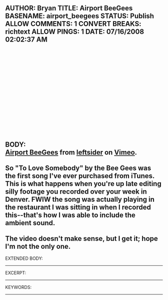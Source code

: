 AUTHOR: Bryan
TITLE: Airport BeeGees
BASENAME: airport_beegees
STATUS: Publish
ALLOW COMMENTS: 1
CONVERT BREAKS: richtext
ALLOW PINGS: 1
DATE: 07/16/2008 02:02:37 AM
-----
BODY:
 <object width="400" height="300">	<param name="allowfullscreen" value="true" />	<param name="allowscriptaccess" value="always" />	<param name="movie" value="http://www.vimeo.com/moogaloop.swf?clip_id=1349409&amp;server=www.vimeo.com&amp;show_title=1&amp;show_byline=1&amp;show_portrait=0&amp;color=&amp;fullscreen=1" />	<embed src="http://www.vimeo.com/moogaloop.swf?clip_id=1349409&amp;server=www.vimeo.com&amp;show_title=1&amp;show_byline=1&amp;show_portrait=0&amp;color=&amp;fullscreen=1" type="application/x-shockwave-flash" allowfullscreen="true" allowscriptaccess="always" width="400" height="300"></object><br /><a href="http://www.vimeo.com/1349409?pg=embed&amp;sec=1349409">Airport BeeGees</a> from <a href="http://www.vimeo.com/leftsider?pg=embed&amp;sec=1349409">leftsider</a> on <a href="http://vimeo.com/?pg=embed&amp;sec=1349409">Vimeo</a>.<br /><br />So "To Love Somebody" by the Bee Gees was the first song I've ever purchased from iTunes. This is what happens when you're up late editing silly footage you recorded over your week in Denver. FWIW the song was actually playing in the restaurant I was sitting in when I recorded this--that's how I was able to include the ambient sound.<br /><br />The video doesn't make sense, but I get it; hope I'm not the only one.<br />
-----
EXTENDED BODY:

-----
EXCERPT:

-----
KEYWORDS:

-----


